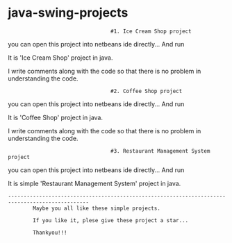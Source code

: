 # java-swing-projects


									 #1. Ice Cream Shop project

you can open this project into netbeans ide directly... And run

It is 'Ice Cream Shop' project in java.

I write comments along with the code so that there is no problem in understanding the code.


	                                 #2. Coffee Shop project

you can open this project into netbeans ide directly... And run

It is 'Coffee Shop' project in java.

I write comments along with the code so that there is no problem in understanding the code.


									 #3. Restaurant Management System project

you can open this project into netbeans ide directly... And run

It is simple 'Restaurant Management System' project in java.


	------------------------------------------------------------------------------------------------
			Maybe you all like these simple projects.

			If you like it, plese give these project a star...

			Thankyou!!!